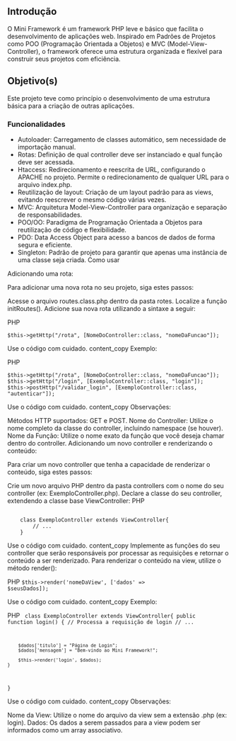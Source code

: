 <h2>Introdução</h2>

<p>
    O Mini Framework é um framework PHP leve e básico que facilita o desenvolvimento de aplicações web. 
    Inspirado em Padrões de Projetos como POO (Programação Orientada a Objetos) e MVC (Model-View-Controller), 
    o framework oferece uma estrutura organizada e flexível para construir seus projetos com eficiência.
</p>

<h2>Objetivo(s)</h2>

<p>
    Este projeto teve como princípio o desenvolvimento de uma estrutura básica para a criação de outras aplicações.
</p>


<h3>Funcionalidades</h3>
<ul>
    <li>Autoloader: Carregamento de classes automático, sem necessidade de importação manual.</li>
    <li>Rotas: Definição de qual controller deve ser instanciado e qual função deve ser acessada.</li>
    <li>Htaccess: Redirecionamento e reescrita de URL, configurando o APACHE no projeto. Permite o redirecionamento de qualquer URL para o arquivo index.php.</li>
    <li>Reutilização de layout: Criação de um layout padrão para as views, evitando reescrever o mesmo código várias vezes.</li>
    <li>MVC: Arquitetura Model-View-Controller para organização e separação de responsabilidades.</li>
    <li>POO/OO: Paradigma de Programação Orientada a Objetos para reutilização de código e flexibilidade.</li>
    <li>PDO: Data Access Object para acesso a bancos de dados de forma segura e eficiente.</li>
    <li>
        Singleton: Padrão de projeto para garantir que apenas uma instância de uma classe seja criada.
        Como usar
    </li>
</ul>










Adicionando uma rota:

Para adicionar uma nova rota no seu projeto, siga estes passos:

Acesse o arquivo routes.class.php dentro da pasta rotes.
Localize a função initRoutes().
Adicione sua nova rota utilizando a sintaxe a seguir:

<p>PHP</p>
<code>$this->getHttp("/rota", [NomeDoController::class, "nomeDaFuncao"]);</code>

Use o código com cuidado.
content_copy
Exemplo:

<p>PHP</p>
<code>$this->getHttp("/rota", [NomeDoController::class, "nomeDaFuncao"]);</code><br>
<code>$this->getHttp("/login", [ExemploController::class, "login"]);</code><br>
<code>$this->postHttp("/validar_login", [ExemploController::class, "autenticar"]);</code><br>

Use o código com cuidado.
content_copy
Observações:

Métodos HTTP suportados: GET e POST.
Nome do Controller: Utilize o nome completo da classe do controller, incluindo namespace (se houver).
Nome da Função: Utilize o nome exato da função que você deseja chamar dentro do controller.
Adicionando um novo controller e renderizando o conteúdo:

Para criar um novo controller que tenha a capacidade de renderizar o conteúdo, siga estes passos:

Crie um novo arquivo PHP dentro da pasta controllers com o nome do seu controller (ex: ExemploController.php).
Declare a classe do seu controller, extendendo a classe base ViewController:
PHP

<code>
    class ExemploController extends ViewController{
        // ...
    }
</code>

Use o código com cuidado.
content_copy
Implemente as funções do seu controller que serão responsáveis por processar as requisições e retornar o conteúdo a ser renderizado.
Para renderizar o conteúdo na view, utilize o método render():

PHP
<code>$this->render('nomeDaView', ['dados' => $seusDados]);</code>

Use o código com cuidado.
content_copy
Exemplo:

PHP
<code>
class ExemploController extends ViewController{
    public function login()
    {
        // Processa a requisição de login
        // ...

        $dados['titulo'] = "Página de Login";
        $dados['mensagem'] = "Bem-vindo ao Mini Framework!";

        $this->render('login', $dados);
    }
}
</code>

Use o código com cuidado.
content_copy
Observações:

Nome da View: Utilize o nome do arquivo da view sem a extensão .php (ex: login).
Dados: Os dados a serem passados para a view podem ser informados como um array associativo.
